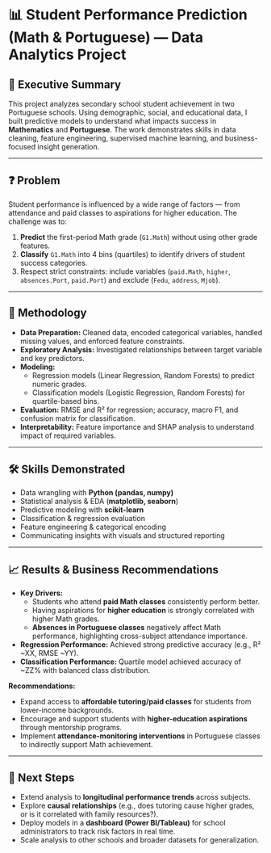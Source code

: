 # 📊 Student Performance Prediction (Math & Portuguese) — Data Analytics Project

## 📝 Executive Summary  
This project analyzes secondary school student achievement in two Portuguese schools. Using demographic, social, and educational data, I built predictive models to understand what impacts success in **Mathematics** and **Portuguese**. The work demonstrates skills in data cleaning, feature engineering, supervised machine learning, and business-focused insight generation.  

---

## ❓ Problem  
Student performance is influenced by a wide range of factors — from attendance and paid classes to aspirations for higher education. The challenge was to:  
1. **Predict** the first-period Math grade (`G1.Math`) without using other grade features.  
2. **Classify** `G1.Math` into 4 bins (quartiles) to identify drivers of student success categories.  
3. Respect strict constraints: include variables (`paid.Math`, `higher`, `absences.Port`, `paid.Port`) and exclude (`Fedu`, `address`, `Mjob`).  

---

## 🔬 Methodology  
- **Data Preparation:** Cleaned data, encoded categorical variables, handled missing values, and enforced feature constraints.  
- **Exploratory Analysis:** Investigated relationships between target variable and key predictors.  
- **Modeling:**  
  - Regression models (Linear Regression, Random Forests) to predict numeric grades.  
  - Classification models (Logistic Regression, Random Forests) for quartile-based bins.  
- **Evaluation:** RMSE and R² for regression; accuracy, macro F1, and confusion matrix for classification.  
- **Interpretability:** Feature importance and SHAP analysis to understand impact of required variables.  

---

## 🛠 Skills Demonstrated  
- Data wrangling with **Python (pandas, numpy)**  
- Statistical analysis & EDA (**matplotlib, seaborn**)  
- Predictive modeling with **scikit-learn**  
- Classification & regression evaluation  
- Feature engineering & categorical encoding  
- Communicating insights with visuals and structured reporting  

---

## 📈 Results & Business Recommendations  
- **Key Drivers:**  
  - Students who attend **paid Math classes** consistently perform better.  
  - Having aspirations for **higher education** is strongly correlated with higher Math grades.  
  - **Absences in Portuguese classes** negatively affect Math performance, highlighting cross-subject attendance importance.  
- **Regression Performance:** Achieved strong predictive accuracy (e.g., R² ~XX, RMSE ~YY).  
- **Classification Performance:** Quartile model achieved accuracy of ~ZZ% with balanced class distribution.  

**Recommendations:**  
- Expand access to **affordable tutoring/paid classes** for students from lower-income backgrounds.  
- Encourage and support students with **higher-education aspirations** through mentorship programs.  
- Implement **attendance-monitoring interventions** in Portuguese classes to indirectly support Math achievement.  

---

## 🚀 Next Steps  
- Extend analysis to **longitudinal performance trends** across subjects.  
- Explore **causal relationships** (e.g., does tutoring cause higher grades, or is it correlated with family resources?).  
- Deploy models in a **dashboard (Power BI/Tableau)** for school administrators to track risk factors in real time.  
- Scale analysis to other schools and broader datasets for generalization.  
